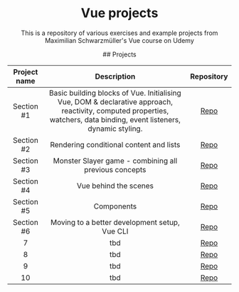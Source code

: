 <h1 align="center">Vue projects</h1>

<p align="center">This is a repository of various exercises and example projects from Maximilian Schwarzmüller's Vue course on Udemy</p>

<div align="center"> 
## Projects

| Project name | Description | Repository |
| :------------: | :-------: | :--------: |
| Section #1 | Basic building blocks of Vue. Initialising Vue, DOM & declarative approach, reactivity, computed properties, watchers, data binding, event listeners, dynamic styling. | <a href="https://github.com/dnksebastian/Vue-projects/tree/main/Section%20%231" target="_blank">Repo</a>  |
| Section #2 | Rendering conditional content and lists | <a href="https://github.com/dnksebastian/Vue-projects/tree/main/Section%20%232" target="_blank">Repo</a>  |
| Section #3 | Monster Slayer game - combining all previous concepts | <a href="https://github.com/dnksebastian/Vue-projects/tree/main/Section%20%233/" target="_blank">Repo</a>  |
| Section #4 | Vue behind the scenes | <a href="https://github.com/dnksebastian/Vue-projects/tree/main/Section%20%234/" target="_blank">Repo</a>  |
| Section #5 | Components | <a href="https://github.com/dnksebastian/Vue-projects/tree/main/Section%20%235/" target="_blank">Repo</a>  |
| Section #6 | Moving to a better development setup, Vue CLI | <a href="#" target="_blank">Repo</a>  |
| 7 | tbd | <a href="#" target="_blank">Repo</a>  |
| 8 | tbd | <a href="#" target="_blank">Repo</a>  |
| 9 | tbd | <a href="#" target="_blank">Repo</a>  |
| 10 | tbd | <a href="#" target="_blank">Repo</a>  |
</div>